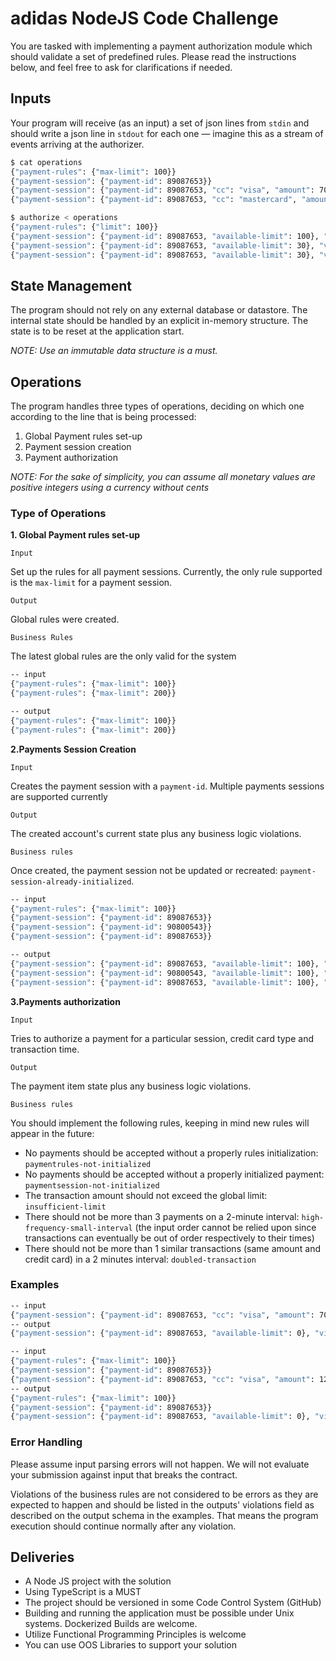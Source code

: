 # adidas NodeJS Code Challenge

You are tasked with implementing a payment authorization module which should validate a set of predefined rules. Please read the instructions below, and feel free to ask for clarifications if needed.

## Inputs

Your program will receive (as an input) a set of json lines from `stdin` and should write a json line in `stdout` for each one — imagine this as a stream of events arriving at the authorizer.

```bash
$ cat operations
{"payment-rules": {"max-limit": 100}}
{"payment-session": {"payment-id": 89087653}}
{"payment-session": {"payment-id": 89087653, "cc": "visa", "amount": 70, "time": "2022-02-13T10:00:00.000Z"}}
{"payment-session": {"payment-id": 89087653, "cc": "mastercard", "amount": 40, "time": "2022-02-13T11:00:00.000Z"}}

$ authorize < operations
{"payment-rules": {"limit": 100}}
{"payment-session": {"payment-id": 89087653, "available-limit": 100}, "violations": []}
{"payment-session": {"payment-id": 89087653, "available-limit": 30}, "violations": []}
{"payment-session": {"payment-id": 89087653, "available-limit": 30}, "violations": ["insufficient-limit"]}
```

## State Management

The program should not rely on any external database or datastore. The internal state should be handled by an explicit in-memory structure. The state is to be reset at the application start.

*NOTE: Use an immutable data structure is a must.*

## Operations

The program handles three types of operations, deciding on which one according to the line that is being processed:
1. Global Payment rules set-up
2. Payment session creation
3. Payment authorization

*NOTE: For the sake of simplicity, you can assume all monetary values are positive integers using a currency without cents*

### Type of Operations

**1. Global Payment rules set-up**

`Input`

Set up the rules for all payment sessions. Currently, the only rule supported is the `max-limit` for a payment session.

`Output`

Global rules were created. 

`Business Rules`

The latest global rules are the only valid for the system

```bash
-- input
{"payment-rules": {"max-limit": 100}}
{"payment-rules": {"max-limit": 200}}

-- output
{"payment-rules": {"max-limit": 100}}
{"payment-rules": {"max-limit": 200}}
```

**2.Payments Session Creation**

`Input`

Creates the payment session with a `payment-id`. Multiple payments sessions are supported currently

`Output`

The created account's current state plus any business logic violations.

`Business rules`

Once created, the payment session not be updated or recreated: `payment-session-already-initialized`.

```bash
-- input
{"payment-rules": {"max-limit": 100}}
{"payment-session": {"payment-id": 89087653}}
{"payment-session": {"payment-id": 90800543}}
{"payment-session": {"payment-id": 89087653}}

-- output
{"payment-session": {"payment-id": 89087653, "available-limit": 100}, "violations": []}
{"payment-session": {"payment-id": 90800543, "available-limit": 100}, "violations": []}
{"payment-session": {"payment-id": 89087653, "available-limit": 100}, "violations": ["payment-session-already-initialized"]}
```

**3.Payments authorization**

`Input`

Tries to authorize a payment for a particular session, credit card type and transaction time.

`Output`

The payment item state plus any business logic violations.

`Business rules`

You should implement the following rules, keeping in mind new rules will appear in the future:

* No payments should be accepted without a properly rules initialization: `paymentrules-not-initialized`
* No payments should be accepted without a properly initialized payment:
`paymentsession-not-initialized`
* The transaction amount should not exceed the global limit: `insufficient-limit`
* There should not be more than 3 payments on a 2-minute interval:
`high-frequency-small-interval` (the input order cannot be relied upon since
transactions can eventually be out of order respectively to their times)
* There should not be more than 1 similar transactions (same amount and credit card) in a
2 minutes interval: `doubled-transaction`

### Examples

```bash
-- input
{"payment-session": {"payment-id": 89087653, "cc": "visa", "amount": 70, "time": "2022-02-13T10:00:00.000Z"}}
-- output
{"payment-session": {"payment-id": 89087653, "available-limit": 0}, "violations": ["paymentrules-not-initialized","paymentsession-not-initialized"]}
```

```bash
-- input
{"payment-rules": {"max-limit": 100}}
{"payment-session": {"payment-id": 89087653}}
{"payment-session": {"payment-id": 89087653, "cc": "visa", "amount": 120, "time": "2022-02-13T10:00:00.000Z"}}
-- output
{"payment-rules": {"max-limit": 100}}
{"payment-session": {"payment-id": 89087653}}
{"payment-session": {"payment-id": 89087653, "available-limit": 0}, "violations": ["insufficient-limit"]}
```

### Error Handling

Please assume input parsing errors will not happen. We will not evaluate your submission against input that breaks the contract.

Violations of the business rules are not considered to be errors as they are expected to happen and should be listed in the outputs' violations field as described on the output schema in the examples. That means the program execution should continue normally after any violation.

## Deliveries

* A Node JS project with the solution
* Using TypeScript is a MUST
* The project should be versioned in some Code Control System (GitHub)
* Building and running the application must be possible under Unix systems. Dockerized Builds are welcome.
* Utilize Functional Programming Principles is welcome
* You can use OOS Libraries to support your solution
 

